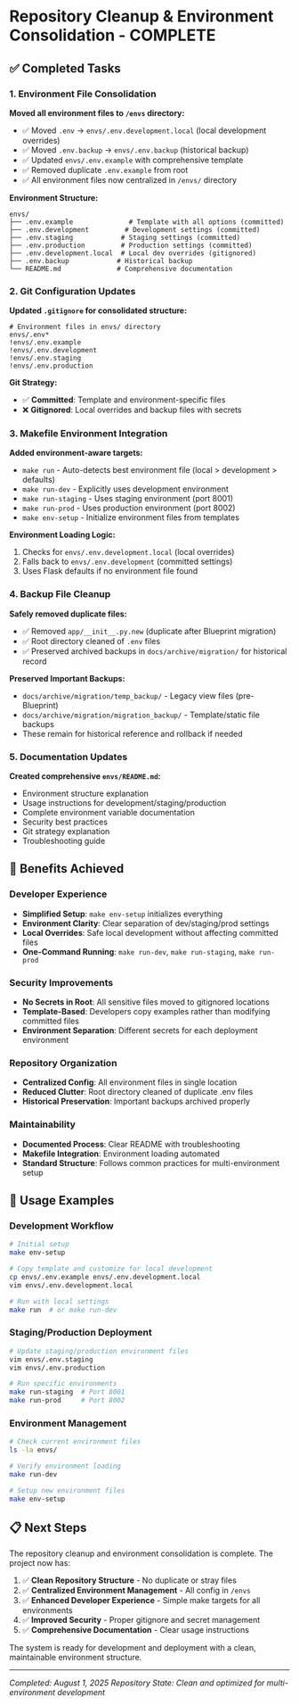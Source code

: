 # Repository Cleanup & Environment Consolidation - COMPLETE

## ✅ Completed Tasks

### 1. Environment File Consolidation

**Moved all environment files to `/envs` directory:**

- ✅ Moved `.env` → `envs/.env.development.local` (local development overrides)
- ✅ Moved `.env.backup` → `envs/.env.backup` (historical backup)
- ✅ Updated `envs/.env.example` with comprehensive template
- ✅ Removed duplicate `.env.example` from root
- ✅ All environment files now centralized in `/envs/` directory

**Environment Structure:**

```
envs/
├── .env.example              # Template with all options (committed)
├── .env.development         # Development settings (committed)
├── .env.staging            # Staging settings (committed)
├── .env.production         # Production settings (committed)
├── .env.development.local  # Local dev overrides (gitignored)
├── .env.backup            # Historical backup
└── README.md              # Comprehensive documentation
```

### 2. Git Configuration Updates

**Updated `.gitignore` for consolidated structure:**

```gitignore
# Environment files in envs/ directory
envs/.env*
!envs/.env.example
!envs/.env.development
!envs/.env.staging
!envs/.env.production
```

**Git Strategy:**

- ✅ **Committed**: Template and environment-specific files
- ❌ **Gitignored**: Local overrides and backup files with secrets

### 3. Makefile Environment Integration

**Added environment-aware targets:**

- `make run` - Auto-detects best environment file (local > development > defaults)
- `make run-dev` - Explicitly uses development environment
- `make run-staging` - Uses staging environment (port 8001)
- `make run-prod` - Uses production environment (port 8002)
- `make env-setup` - Initialize environment files from templates

**Environment Loading Logic:**

1. Checks for `envs/.env.development.local` (local overrides)
2. Falls back to `envs/.env.development` (committed settings)
3. Uses Flask defaults if no environment file found

### 4. Backup File Cleanup

**Safely removed duplicate files:**

- ✅ Removed `app/__init__.py.new` (duplicate after Blueprint migration)
- ✅ Root directory cleaned of `.env` files
- ✅ Preserved archived backups in `docs/archive/migration/` for historical record

**Preserved Important Backups:**

- `docs/archive/migration/temp_backup/` - Legacy view files (pre-Blueprint)
- `docs/archive/migration/migration_backup/` - Template/static file backups
- These remain for historical reference and rollback if needed

### 5. Documentation Updates

**Created comprehensive `envs/README.md`:**

- Environment structure explanation
- Usage instructions for development/staging/production
- Complete environment variable documentation
- Security best practices
- Git strategy explanation
- Troubleshooting guide

## 🎯 Benefits Achieved

### Developer Experience

- **Simplified Setup**: `make env-setup` initializes everything
- **Environment Clarity**: Clear separation of dev/staging/prod settings
- **Local Overrides**: Safe local development without affecting committed files
- **One-Command Running**: `make run-dev`, `make run-staging`, `make run-prod`

### Security Improvements

- **No Secrets in Root**: All sensitive files moved to gitignored locations
- **Template-Based**: Developers copy examples rather than modifying committed files
- **Environment Separation**: Different secrets for each deployment environment

### Repository Organization

- **Centralized Config**: All environment files in single location
- **Reduced Clutter**: Root directory cleaned of duplicate .env files
- **Historical Preservation**: Important backups archived properly

### Maintainability

- **Documented Process**: Clear README with troubleshooting
- **Makefile Integration**: Environment loading automated
- **Standard Structure**: Follows common practices for multi-environment setup

## 🔧 Usage Examples

### Development Workflow

```bash
# Initial setup
make env-setup

# Copy template and customize for local development
cp envs/.env.example envs/.env.development.local
vim envs/.env.development.local

# Run with local settings
make run  # or make run-dev
```

### Staging/Production Deployment

```bash
# Update staging/production environment files
vim envs/.env.staging
vim envs/.env.production

# Run specific environments
make run-staging  # Port 8001
make run-prod     # Port 8002
```

### Environment Management

```bash
# Check current environment files
ls -la envs/

# Verify environment loading
make run-dev

# Setup new environment files
make env-setup
```

## 📋 Next Steps

The repository cleanup and environment consolidation is complete. The project now has:

1. ✅ **Clean Repository Structure** - No duplicate or stray files
2. ✅ **Centralized Environment Management** - All config in `/envs`
3. ✅ **Enhanced Developer Experience** - Simple make targets for all environments
4. ✅ **Improved Security** - Proper gitignore and secret management
5. ✅ **Comprehensive Documentation** - Clear usage instructions

The system is ready for development and deployment with a clean, maintainable environment structure.

---

_Completed: August 1, 2025_
_Repository State: Clean and optimized for multi-environment development_
